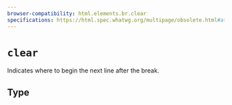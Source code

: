 ```yaml
---
browser-compatibility: html.elements.br.clear
specifications: https://html.spec.whatwg.org/multipage/obsolete.html#attr-br-clear
---
```


# `clear`

Indicates where to begin the next line after the break.

## Type
